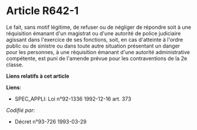 # Article R642-1

Le fait, sans motif légitime, de refuser ou de négliger de répondre soit à une réquisition émanant d'un magistrat ou d'une
autorité de police judiciaire agissant dans l'exercice de ses fonctions, soit, en cas d'atteinte à l'ordre public ou de
sinistre ou dans toute autre situation présentant un danger pour les personnes, à une réquisition émanant d'une autorité
administrative compétente, est puni de l'amende prévue pour les contraventions de la 2e classe.

**Liens relatifs à cet article**

**Liens**:

  - SPEC_APPLI: Loi n°92-1336 1992-12-16 art. 373

_Codifié par_:

  - Décret n°93-726 1993-03-29
